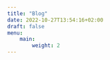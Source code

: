 ```yaml
---
title: "Blog"
date: 2022-10-27T13:54:16+02:00
draft: false
menu:
    main:
        weight: 2
---
```


